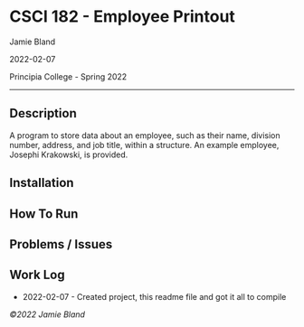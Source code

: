 # CSCI 182 - Employee Printout
Jamie Bland

2022-02-07

Principia College - Spring 2022
___
## Description

A program to store data about an employee, such as their name, division
number, address, and job title, within a structure. An example employee,
Josephi Krakowski, is provided.

## Installation

## How To Run

## Problems / Issues

## Work Log

- 2022-02-07 - Created project, this readme file and got it all to compile


*©2022 Jamie Bland*